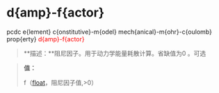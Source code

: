 # d{amp}-f{actor}
pcdc e{lement} c{onstitutive}-m{odel} mech{anical}-m{ohr}-c{oulomb} prop{erty} <span style='color: red;'>d{amp}-f{actor}</span>
> **描述：**阻尼因子。用于动力学能量耗散计算。省缺值为0
。可选

> 
> **值：**
> 
> f（[float](数据类型/float/)，阻尼因子值,>0）

